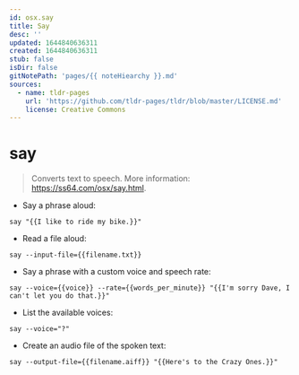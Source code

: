 ```yaml
---
id: osx.say
title: Say
desc: ''
updated: 1644840636311
created: 1644840636311
stub: false
isDir: false
gitNotePath: 'pages/{{ noteHiearchy }}.md'
sources:
  - name: tldr-pages
    url: 'https://github.com/tldr-pages/tldr/blob/master/LICENSE.md'
    license: Creative Commons
---
```

# say

> Converts text to speech.
> More information: <https://ss64.com/osx/say.html>.

- Say a phrase aloud:

`say "{{I like to ride my bike.}}"`

- Read a file aloud:

`say --input-file={{filename.txt}}`

- Say a phrase with a custom voice and speech rate:

`say --voice={{voice}} --rate={{words_per_minute}} "{{I'm sorry Dave, I can't let you do that.}}"`

- List the available voices:

`say --voice="?"`

- Create an audio file of the spoken text:

`say --output-file={{filename.aiff}} "{{Here's to the Crazy Ones.}}"`


